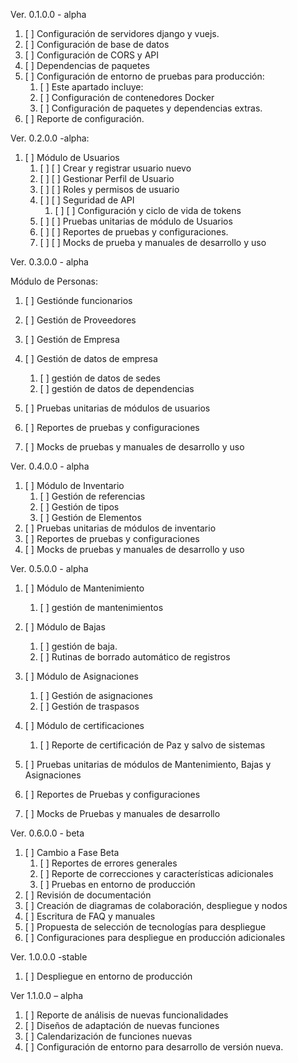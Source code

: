 Ver. 0.1.0.0 - alpha

1. [ ] Configuración de servidores django y vuejs.
2. [ ] Configuración de base de datos
3. [ ] Configuración de CORS y API
4. [ ] Dependencias de paquetes
5. [ ] Configuración de entorno de pruebas para producción:
    1. [ ] Este apartado incluye:
    2. [ ] Configuración de contenedores Docker
    3. [ ] Configuración de paquetes y dependencias extras.
6. [ ] Reporte de configuración.


Ver. 0.2.0.0 -alpha:

1. [ ] Módulo de Usuarios
    1. [ ] [ ] Crear y registrar usuario nuevo
    2. [ ] [ ] Gestionar Perfil de Usuario
    3. [ ] [ ] Roles y permisos de usuario
    4. [ ] [ ] Seguridad de API
        1. [ ] [ ] Configuración y ciclo de vida de tokens
    5. [ ] [ ] Pruebas unitarias de módulo de Usuarios
    6. [ ] [ ] Reportes de pruebas y configuraciones.
    7. [ ] [ ] Mocks de prueba y manuales de desarrollo y uso


Ver. 0.3.0.0 - alpha

Módulo de Personas:

1. [ ] Gestiónde funcionarios
2. [ ] Gestión de Proveedores
3. [ ] Gestión de Empresa
4. [ ] Gestión de datos de empresa

    1. [ ] gestión de datos de sedes
    2. [ ] gestión de datos de dependencias
5. [ ] Pruebas unitarias de módulos de usuarios
6. [ ] Reportes de pruebas y configuraciones
7. [ ] Mocks de pruebas y manuales de desarrollo y uso



Ver. 0.4.0.0 - alpha

1. [ ] Módulo de Inventario
    1. [ ] Gestión de referencias
    2. [ ] Gestión de tipos
    3. [ ] Gestión de Elementos
2. [ ] Pruebas unitarias de módulos de inventario
3. [ ] Reportes de pruebas y configuraciones
4. [ ] Mocks de pruebas y manuales de desarrollo y uso


Ver. 0.5.0.0 - alpha

1. [ ] Módulo de Mantenimiento

    1. [ ] gestión de mantenimientos
2. [ ] Módulo de Bajas

    1. [ ] gestión de baja.
    2. [ ] Rutinas de borrado automático de registros
3. [ ] Módulo de Asignaciones

    1. [ ] Gestión de asignaciones
    2. [ ] Gestión de traspasos
4. [ ] Módulo de certificaciones

    1. [ ] Reporte de certificación de Paz y salvo de sistemas
5. [ ] Pruebas unitarias de módulos de Mantenimiento, Bajas y Asignaciones
6. [ ] Reportes de Pruebas y configuraciones
7. [ ] Mocks de Pruebas y manuales de desarrollo

Ver. 0.6.0.0 - beta

1. [ ] Cambio a Fase Beta
    1. [ ] Reportes de errores generales
    2. [ ] Reporte de correcciones y características adicionales
    3. [ ] Pruebas en entorno de producción
2. [ ] Revisión de documentación
3. [ ] Creación de diagramas de colaboración, despliegue y nodos
4. [ ] Escritura de FAQ y manuales
5. [ ] Propuesta de selección de tecnologías para despliegue
6. [ ] Configuraciones para despliegue en producción adicionales


Ver. 1.0.0.0 -stable

1. [ ] Despliegue en entorno de producción



Ver 1.1.0.0 – alpha

1. [ ] Reporte de análisis de nuevas funcionalidades
2. [ ] Diseños de adaptación de nuevas funciones
3. [ ] Calendarización de funciones nuevas
4. [ ] Configuración de entorno para desarrollo de versión nueva.
